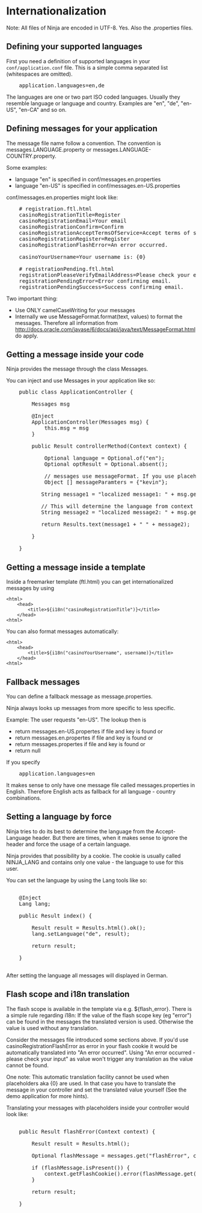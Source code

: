 Internationalization
====================

Note: All files of Ninja are encoded in UTF-8. Yes. Also the .properties files.


Defining your supported languages
----------------------------------

First you need a definition of supported languages in your <code>conf/application.conf</code> file.
This is a simple comma separated list (whitespaces are omitted).

<pre class="prettyprint">
    application.languages=en,de
</pre>

The languages are one or two part ISO coded languages. Usually they resemble language or language and country.
Examples are "en", "de", "en-US", "en-CA" and so on.


Defining messages for your application
------------------------------------

The message file name follow a convention. 
The convention is messages.LANGUAGE.property or messages.LANGUAGE-COUNTRY.property.

Some examples:

 * language "en" is specified in conf/messages.en.properties
 * language "en-US" is specified in conf/messages.en-US.properties
 
 
conf/messages.en.properties might look like:

<pre class="prettyprint">
    # registration.ftl.html
    casinoRegistrationTitle=Register
    casinoRegistrationEmail=Your email
    casinoRegistrationConfirm=Confirm
    casinoRegistrationAcceptTermsOfService=Accept terms of service          
    casinoRegistrationRegister=Register
    casinoRegistrationFlashError=An error occurred.
    
    casinoYourUsername=Your username is: {0}

    # registrationPending.ftl.html
    registrationPleaseVerifyEmailAddress=Please check your email inbox to verify your account.
    registrationPendingError=Error confirming email.
    registrationPendingSuccess=Success confirming email.  
</pre>

Two important thing:

 * Use ONLY camelCaseWriting for your messages
 * Internally we use MessageFormat.format(text, values) to format the messages. Therefore
   all information from http://docs.oracle.com/javase/6/docs/api/java/text/MessageFormat.html do apply.


Getting a message inside your code
----------------------------------

Ninja provides the message through the class Messages.

You can inject and use Messages in your application like so:

<pre class="prettyprint">
    public class ApplicationController {
    
        Messages msg

        @Inject
        ApplicationController(Messages msg) {
            this.msg = msg
        }
    
        public Result controllerMethod(Context context) {
        	
            Optional<String> language = Optional.of("en");
			Optional<Result> optResult = Optional.absent();
			
			// messages use messageFormat. If you use placeholders, messages can format them for you.
			Object [] messageParamters = {"kevin"};
			
           String message1 = "localized message1: " + msg.get("casinoRegistrationTitle", language);
           
           // This will determine the language from context and result:
           String message2 = "localized message2: " + msg.get("casinoYourUsername", context, optResult, messageParamters);
           
           return Results.text(message1 + " " + message2);

        }

    }
</pre>

Getting a message inside a template
-----------------------------------

Inside a freemarker template (ftl.html) you can get internationalized messages by using


    <html>
        <head>
            <title>${i18n("casinoRegistrationTitle")}</title>
        </head>
    <html>
    
You can also format messages automatically:

    <html>
        <head>
            <title>${i18n("casinoYourUsername", username)}</title>
        </head>
    <html>




Fallback messages
-----------------

You can define a fallback message as message.properties.

Ninja always looks up messages from more specific to less specific.

Example: The user requests "en-US". The lookup then is
 
 * return messages.en-US.propertes if file and key is found or
 * return messages.en.propertes if file and key is found or
 * return messages.propertes if file and key is found or
 * return null
 
If you specify

<pre class="prettyprint">
    application.languages=en
</pre>

It makes sense to only have one message file called messages.properties in English. Therefore
English acts as fallback for all language - country combinations.



Setting a language by force
---------------------------

Ninja tries to do its best to determine the language from the Accept-Language header.
But there are times, when it makes sense to ignore the header and force the
usage of a certain language.

Ninja provides that possibility by a cookie. The cookie is usually called
NINJA_LANG and contains only one value - the language to use for this user.

You can set the language by using the Lang tools like so:

<pre class="prettyprint">

    @Inject
    Lang lang;

    public Result index() {

        Result result = Results.html().ok();
        lang.setLanguage("de", result);

        return result;

    }

</pre>

After setting the language all messages will displayed in German.



Flash scope and i18n translation
--------------------------------

The flash scope is available in the template via e.g. ${flash_error}. There is a simple rule regarding i18n:
If the value of the flash scope key (eg "error") can be found in the messages the translated version is used.
Otherwise the value is used without any translation.

Consider the messages file introduced some sections above. If you'd use casinoRegistrationFlashError 
as error in your flash cookie it would be automatically translated into "An error occurred".
Using "An error occurred - please check your input" as value won't trigger any translation as the value cannot
be found.

One note: This automatic translation facility cannot be used when placeholders aka {0} are used. In that
case you have to translate the message in your controller and set the translated value yourself (See the demo application
for more hints).

Translating your messages with placeholders inside your controller would look like:

<pre class="prettyprint">

    public Result flashError(Context context) {
    
        Result result = Results.html();
        
        Optional<String> flashMessage = messages.get("flashError", context, Optional.of(result), "PLACEHOLDER");
        
        if (flashMessage.isPresent()) {
            context.getFlashCookie().error(flashMessage.get());
        }

        return result;

    }

</pre>



